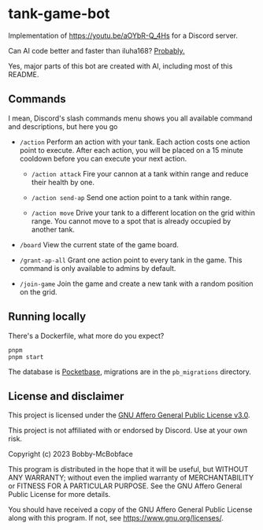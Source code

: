 # tank-game-bot

Implementation of https://youtu.be/aOYbR-Q_4Hs for a Discord server.

Can AI code better and faster than iluha168? [Probably.](https://github.com/iluha168/DiscordTankGame)

Yes, major parts of this bot are created with AI, including most of this README.

## Commands

I mean, Discord's slash commands menu shows you all available command and descriptions, but here you go

-   `/action` Perform an action with your tank. Each action costs one action point to execute. After each action, you will be placed on a 15 minute cooldown before you can execute your next action.

    -   `/action attack` Fire your cannon at a tank within range and reduce their health by one.

    -   `/action send-ap` Send one action point to a tank within range.

    -   `/action move` Drive your tank to a different location on the grid within range. You cannot move to a spot that is already occupied by another tank.

-   `/board` View the current state of the game board.

-   `/grant-ap-all` Grant one action point to every tank in the game. This command is only available to admins by default.

-   `/join-game` Join the game and create a new tank with a random position on the grid.

## Running locally

There's a Dockerfile, what more do you expect?

```
pnpm
pnpm start
```

The database is [Pocketbase](https://pocketbase.io), migrations are in the `pb_migrations` directory.

## License and disclaimer

This project is licensed under the [GNU Affero General Public License v3.0](https://www.gnu.org/licenses/agpl-3.0.en.html).

This project is not affiliated with or endorsed by Discord. Use at your own risk.

Copyright (c) 2023 Bobby-McBobface

This program is distributed in the hope that it will be useful, but WITHOUT ANY WARRANTY; without even the implied warranty of MERCHANTABILITY or FITNESS FOR A PARTICULAR PURPOSE. See the GNU Affero General Public License for more details.

You should have received a copy of the GNU Affero General Public License along with this program. If not, see https://www.gnu.org/licenses/.
